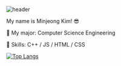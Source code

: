 ![header](https://capsule-render.vercel.app/api?type=wave&color=_DEB887&height=200&section=header&text=Hi%20there!&fontSize=90&fontColor=d6ace6)

My name is Minjeong Kim! 😎

🌱 My major: Computer Science Engineering

💫 Skills: C++ / JS / HTML / CSS

[![Top Langs](https://github-readme-stats.vercel.app/api/top-langs/?username=minjeongss&layout=compact)](https://github.com/minjeongss/github-readme-stats)
